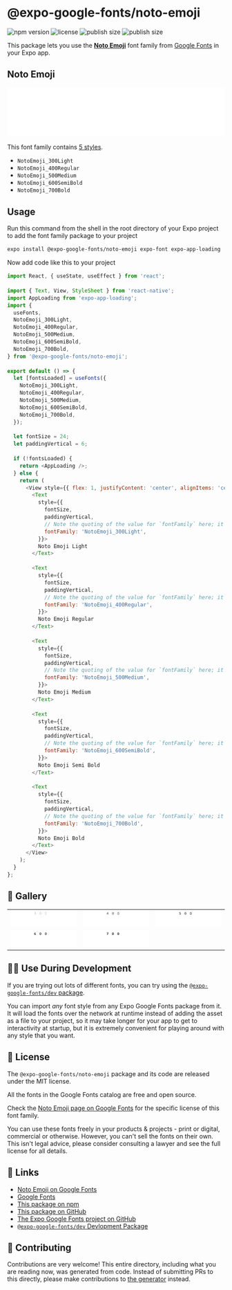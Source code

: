 # @expo-google-fonts/noto-emoji

![npm version](https://flat.badgen.net/npm/v/@expo-google-fonts/noto-emoji)
![license](https://flat.badgen.net/github/license/expo/google-fonts)
![publish size](https://flat.badgen.net/packagephobia/install/@expo-google-fonts/noto-emoji)
![publish size](https://flat.badgen.net/packagephobia/publish/@expo-google-fonts/noto-emoji)

This package lets you use the [**Noto Emoji**](https://fonts.google.com/specimen/Noto+Emoji) font family from [Google Fonts](https://fonts.google.com/) in your Expo app.

## Noto Emoji

![Noto Emoji](./font-family.png)

This font family contains [5 styles](#-gallery).

- `NotoEmoji_300Light`
- `NotoEmoji_400Regular`
- `NotoEmoji_500Medium`
- `NotoEmoji_600SemiBold`
- `NotoEmoji_700Bold`

## Usage

Run this command from the shell in the root directory of your Expo project to add the font family package to your project
```sh
expo install @expo-google-fonts/noto-emoji expo-font expo-app-loading
```

Now add code like this to your project
```js
import React, { useState, useEffect } from 'react';

import { Text, View, StyleSheet } from 'react-native';
import AppLoading from 'expo-app-loading';
import {
  useFonts,
  NotoEmoji_300Light,
  NotoEmoji_400Regular,
  NotoEmoji_500Medium,
  NotoEmoji_600SemiBold,
  NotoEmoji_700Bold,
} from '@expo-google-fonts/noto-emoji';

export default () => {
  let [fontsLoaded] = useFonts({
    NotoEmoji_300Light,
    NotoEmoji_400Regular,
    NotoEmoji_500Medium,
    NotoEmoji_600SemiBold,
    NotoEmoji_700Bold,
  });

  let fontSize = 24;
  let paddingVertical = 6;

  if (!fontsLoaded) {
    return <AppLoading />;
  } else {
    return (
      <View style={{ flex: 1, justifyContent: 'center', alignItems: 'center' }}>
        <Text
          style={{
            fontSize,
            paddingVertical,
            // Note the quoting of the value for `fontFamily` here; it expects a string!
            fontFamily: 'NotoEmoji_300Light',
          }}>
          Noto Emoji Light
        </Text>

        <Text
          style={{
            fontSize,
            paddingVertical,
            // Note the quoting of the value for `fontFamily` here; it expects a string!
            fontFamily: 'NotoEmoji_400Regular',
          }}>
          Noto Emoji Regular
        </Text>

        <Text
          style={{
            fontSize,
            paddingVertical,
            // Note the quoting of the value for `fontFamily` here; it expects a string!
            fontFamily: 'NotoEmoji_500Medium',
          }}>
          Noto Emoji Medium
        </Text>

        <Text
          style={{
            fontSize,
            paddingVertical,
            // Note the quoting of the value for `fontFamily` here; it expects a string!
            fontFamily: 'NotoEmoji_600SemiBold',
          }}>
          Noto Emoji Semi Bold
        </Text>

        <Text
          style={{
            fontSize,
            paddingVertical,
            // Note the quoting of the value for `fontFamily` here; it expects a string!
            fontFamily: 'NotoEmoji_700Bold',
          }}>
          Noto Emoji Bold
        </Text>
      </View>
    );
  }
};

```

## 🔡 Gallery


||||
|-|-|-|
|![NotoEmoji_300Light](./NotoEmoji_300Light.ttf.png)|![NotoEmoji_400Regular](./NotoEmoji_400Regular.ttf.png)|![NotoEmoji_500Medium](./NotoEmoji_500Medium.ttf.png)||
|![NotoEmoji_600SemiBold](./NotoEmoji_600SemiBold.ttf.png)|![NotoEmoji_700Bold](./NotoEmoji_700Bold.ttf.png)|||


## 👩‍💻 Use During Development

If you are trying out lots of different fonts, you can try using the [`@expo-google-fonts/dev` package](https://github.com/expo/google-fonts/tree/master/font-packages/dev#readme).

You can import *any* font style from any Expo Google Fonts package from it. It will load the fonts
over the network at runtime instead of adding the asset as a file to your project, so it may take longer
for your app to get to interactivity at startup, but it is extremely convenient
for playing around with any style that you want.

## 📖 License

The `@expo-google-fonts/noto-emoji` package and its code are released under the MIT license.

All the fonts in the Google Fonts catalog are free and open source.

Check the [Noto Emoji page on Google Fonts](https://fonts.google.com/specimen/Noto+Emoji) for the specific license of this font family.

You can use these fonts freely in your products & projects - print or digital, commercial or otherwise. However, you can't sell the fonts on their own. This isn't legal advice, please consider consulting a lawyer and see the full license for all details.

## 🔗 Links

- [Noto Emoji on Google Fonts](https://fonts.google.com/specimen/Noto+Emoji)
- [Google Fonts](https://fonts.google.com/)
- [This package on npm](https://www.npmjs.com/package/@expo-google-fonts/noto-emoji)
- [This package on GitHub](https://github.com/expo/google-fonts/tree/master/font-packages/noto-emoji)
- [The Expo Google Fonts project on GitHub](https://github.com/expo/google-fonts)
- [`@expo-google-fonts/dev` Devlopment Package](https://github.com/expo/google-fonts/tree/master/font-packages/dev)

## 🤝 Contributing

Contributions are very welcome! This entire directory, including what you are reading now, was generated from code. Instead of submitting PRs to this directly, please make contributions to [the generator](https://github.com/expo/google-fonts/tree/master/packages/generator) instead.
